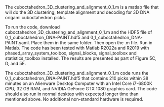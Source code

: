 The cuboctahedron\_3D\_clustering\_and\_alignment\_0\_1.m is a matlab file that will do the 3D clustering, template alignment and decoding for 3D DNA origami cuboctahedron picks.

To run the code, download cuboctahedron\_3D\_clustering\_and\_alignment\_0\_1.m and the HDF5 file of 0\_1\_cuboctahedron\_DNA-PAINT.hdf5 and 0\_1\_cuboctahedron\_DNA-PAINT.yaml.
Place them in the same folder. Then open the .m file.
Run in Matlab. The code has been tested with Matlab R2022a and R2019 with phased\_array\_system\_toolbox, signal\_blocks, signal\_toolbox and statistics\_toolbox installed. The results are presented as part of Figure 5C, D, and 5E.

The  cuboctahedron\_3D\_clustering\_and\_alignment\_0\_1.m code runs the 0\_1\_cuboctahedron\_DNA-PAINT.hdf5 that contains 210 picks within 38 minutes on an Alienware Desktop Computer with an Intel Core i7-6800K CPU, 32 GB RAM, and NVIDIA GeForce GTX 1080 graphics card. The code should also run in normal desktop with expected longer time than mentioned above. No additional non-standard hardware is required.

